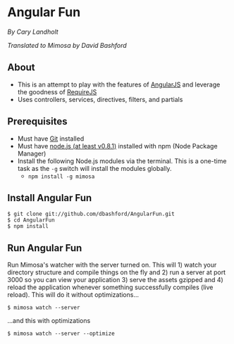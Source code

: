 # Angular Fun
*By Cary Landholt*

*Translated to Mimosa by David Bashford*

## About
* This is an attempt to play with the features of [AngularJS](http://angularjs.org/) and leverage the goodness of [RequireJS](http://requirejs.org/)
* Uses controllers, services, directives, filters, and partials

## Prerequisites
* Must have [Git](http://git-scm.com/) installed
* Must have [node.js (at least v0.8.1)](http://nodejs.org/) installed with npm (Node Package Manager)
* Install the following Node.js modules via the terminal.  This is a one-time task as the `-g` switch will install the modules globally.
  * `npm install -g mimosa`

## Install Angular Fun

    $ git clone git://github.com/dbashford/AngularFun.git
    $ cd AngularFun
    $ npm install

## Run Angular Fun

Run Mimosa's watcher with the server turned on.  This will 1) watch your directory structure and compile things on the fly and 2) run a server at port 3000 so you can view your application 3) serve the assets gzipped and 4) reload the application whenever something successfully compiles (live reload).  This will do it without optimizations...

    $ mimosa watch --server

...and this with optimizations

    $ mimosa watch --server --optimize
